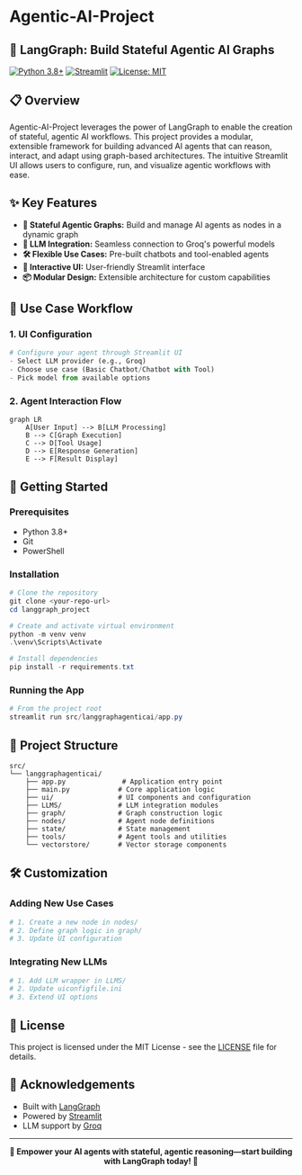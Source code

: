 # Agentic-AI-Project

## 🤖 LangGraph: Build Stateful Agentic AI Graphs

[![Python 3.8+](https://img.shields.io/badge/python-3.8+-blue.svg)](https://www.python.org/downloads/)
[![Streamlit](https://img.shields.io/badge/streamlit-1.27+-red.svg)](https://streamlit.io/)
[![License: MIT](https://img.shields.io/badge/License-MIT-yellow.svg)](LICENSE)

## 📋 Overview

Agentic-AI-Project leverages the power of LangGraph to enable the creation of stateful, agentic AI workflows. This project provides a modular, extensible framework for building advanced AI agents that can reason, interact, and adapt using graph-based architectures. The intuitive Streamlit UI allows users to configure, run, and visualize agentic workflows with ease.

## ✨ Key Features

- **🔄 Stateful Agentic Graphs:** Build and manage AI agents as nodes in a dynamic graph
- **🧠 LLM Integration:** Seamless connection to Groq's powerful models
- **🛠️ Flexible Use Cases:** Pre-built chatbots and tool-enabled agents
- **🎯 Interactive UI:** User-friendly Streamlit interface
- **📦 Modular Design:** Extensible architecture for custom capabilities

## 🔄 Use Case Workflow

### 1. UI Configuration
```python
# Configure your agent through Streamlit UI
- Select LLM provider (e.g., Groq)
- Choose use case (Basic Chatbot/Chatbot with Tool)
- Pick model from available options
```

### 2. Agent Interaction Flow
```mermaid
graph LR
    A[User Input] --> B[LLM Processing]
    B --> C[Graph Execution]
    C --> D[Tool Usage]
    D --> E[Response Generation]
    E --> F[Result Display]
```

## 🚀 Getting Started

### Prerequisites

- Python 3.8+
- Git
- PowerShell

### Installation

```powershell
# Clone the repository
git clone <your-repo-url>
cd langgraph_project

# Create and activate virtual environment
python -m venv venv
.\venv\Scripts\Activate

# Install dependencies
pip install -r requirements.txt
```

### Running the App

```powershell
# From the project root
streamlit run src/langgraphagenticai/app.py
```

## 📁 Project Structure

```
src/
└── langgraphagenticai/
    ├── app.py              # Application entry point
    ├── main.py            # Core application logic
    ├── ui/                # UI components and configuration
    ├── LLMS/              # LLM integration modules
    ├── graph/             # Graph construction logic
    ├── nodes/             # Agent node definitions
    ├── state/             # State management
    ├── tools/             # Agent tools and utilities
    └── vectorstore/       # Vector storage components
```

## 🛠️ Customization

### Adding New Use Cases
```python
# 1. Create a new node in nodes/
# 2. Define graph logic in graph/
# 3. Update UI configuration
```

### Integrating New LLMs
```python
# 1. Add LLM wrapper in LLMS/
# 2. Update uiconfigfile.ini
# 3. Extend UI options
```

## 📝 License

This project is licensed under the MIT License - see the [LICENSE](LICENSE) file for details.

## 🙏 Acknowledgements

- Built with [LangGraph](https://github.com/langchain-ai/langgraph)
- Powered by [Streamlit](https://streamlit.io/)
- LLM support by [Groq](https://groq.com/)

---

<div align="center">

**🚀 Empower your AI agents with stateful, agentic reasoning—start building with LangGraph today! 🚀**

</div>